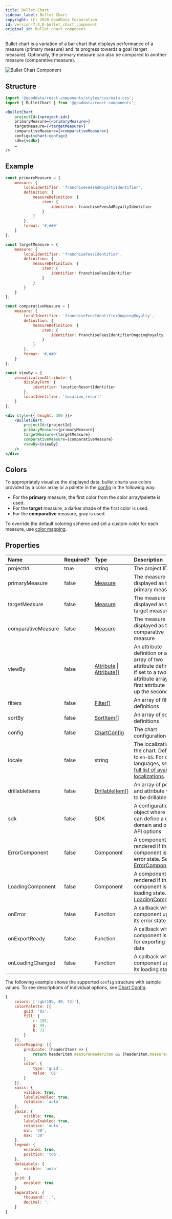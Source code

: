 ```yaml
---
title: Bullet Chart
sidebar_label: Bullet Chart
copyright: (C) 2020 GoodData Corporation
id: version-7.4.0-bullet_chart_component
original_id: bullet_chart_component
---
```


Bullet chart is a variation of a bar chart that displays performance of a measure (primary measure) and its progress towards a goal (target measure). Optionally, the primary measure can also be compared to another measure (comparative measure).

![Bullet Chart Component](assets/bullet_chart.png "Bullet Chart Component")

## Structure

```jsx
import '@gooddata/react-components/styles/css/main.css';
import { BulletChart } from '@gooddata/react-components';

<BulletChart
    projectId={<project-id>}
    primaryMeasure={<primaryMeasure>}
    targetMeasure={<targetMeasure>}
    comparativeMeasure={<comparativeMeasure>}
    config={<chart-config>}
    sdk={<sdk>}
    …
/>
```

## Example

```jsx
const primaryMeasure = {
    measure: {
        localIdentifier: 'franchiseFeesAdRoyaltyIdentifier',
        definition: {
            measureDefinition: {
                item: {
                    identifier: franchiseFeesAdRoyaltyIdentifier
                }
            }
        },
        format: '#,##0'
    }
};

const targetMeasure = {
    measure: {
        localIdentifier: 'franchiseFeesIdentifier',
        definition: {
            measureDefinition: {
                item: {
                    identifier: franchiseFeesIdentifier
                }
            }
        }
    }
};

const comparativeMeasure = {
    measure: {
        localIdentifier: 'franchiseFeesIdentifierOngoingRoyalty',
        definition: {
            measureDefinition: {
                item: {
                    identifier: franchiseFeesIdentifierOngoingRoyalty
                }
            }
        },
        format: '#,##0'
    }
};

const viewBy = {
    visualizationAttribute: {
        displayForm: {
            identifier: locationResortIdentifier
        },
        localIdentifier: 'location_resort'
    }
};

<div style={{ height: 300 }}>
    <BulletChart
        projectId={projectId}
        primaryMeasure={primaryMeasure}
        targetMeasure={targetMeasure}
        comparativeMeasure={comparativeMeasure}
        viewBy={viewBy}
    />
</div>
```

## Colors

To appropriately visualize the displayed data, bullet charts use colors provided by a color array or a palette in the [config](chart_config.md#configure-colors) in the following way:
* For the **primary** measure, the first color from the color array/palette is used.
* For the **target** measure, a darker shade of the first color is used.
* For the **comparative** measure, gray is used.

To override the default coloring scheme and set a custom color for each measure, use [color mapping](chart_config.md#color-mapping).

## Properties

| Name | Required? | Type | Description |
| :--- | :--- | :--- | :--- |
| projectId | true | string | The project ID |
| primaryMeasure | false | [Measure](afm.md#measure) | The measure displayed as the primary measure |
| targetMeasure | false | [Measure](afm.md#measure) | The measure displayed as the target measure |
| comparativeMeasure | false | [Measure](afm.md#measure) | The measure displayed as the comparative measure |
| viewBy | false | [Attribute](afm.md#attribute) &#124; [Attribute[]](afm.md#attribute) | An attribute definition or an array of two attribute definitions. If set to a two-attribute array, the first attribute wraps up the second one. |
| filters | false | [Filter[]](filter_visual_components.md) | An array of filter definitions |
| sortBy | false | [SortItem[]](result_specification.md#sorting) | An array of sort definitions |
| config | false | [ChartConfig](chart_config.md) | The chart configuration object |
| locale | false | string | The localization of the chart. Defaults to `en-US`. For other languages, see the [full list of available localizations](https://github.com/gooddata/gooddata-react-components/tree/master/src/translations). |
| drillableItems | false | [DrillableItem[]](15_props__drillable_item.md) | An array of points and attribute values to be drillable |
| sdk | false | SDK | A configuration object where you can define a custom domain and other API options |
| ErrorComponent | false | Component | A component to be rendered if this component is in error state. See [ErrorComponent](error_component.md).|
| LoadingComponent | false | Component | A component to be rendered if this component is in loading state. See [LoadingComponent](loading_component.md).|
| onError | false | Function | A callback when the component updates its error state |
| onExportReady | false | Function | A callback when the component is ready for exporting its data |
| onLoadingChanged | false | Function | A callback when the component updates its loading state |

<!-- These internals are intentionally undocumented
| afterRender | false | Function | A callback after component is rendered |
| dataSource | false | DataSource class | A class that is used to resolve AFM |
| environment | false | string | An Internal property that changes behaviour in Analytical Designer and KPI Dashboards |
| height | false | number | Height of the component in pixels |
| pushData | false | Function | A callback after AFM is resolved |
-->

The following example shows the supported `config` structure with sample values. To see descriptions of individual options, see [Chart Config](chart_config.md).
```javascript
{
    colors: ['rgb(195, 49, 73)'],
    colorPalette: [{
        guid: '01',
        fill: {
            r: 195,
            g: 49,
            b: 73
        }
    }],
    colorMapping: [{
        predicate: (headerItem) => {
            return headerItem.measureHeaderItem && (headerItem.measureHeaderItem.localIdentifier === 'm1_localIdentifier')
        },
        color: {
            type: 'guid',
            value: '01'
        }
    }],
    xaxis: {
        visible: true,
        labelsEnabled: true,
        rotation: 'auto'
    },
    yaxis: {
        visible: true,
        labelsEnabled: true,
        rotation: 'auto',
        min: '20',
        max: '30'
    },
    legend: {
        enabled: true,
        position: 'top',
    },
    dataLabels: {
        visible: 'auto'
    },
    grid: {
        enabled: true
    }
    separators: {
        thousand: ',',
        decimal: '.'
    }
}
```
